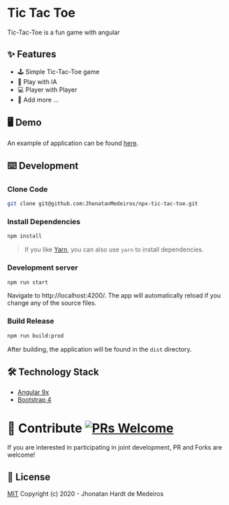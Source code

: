# Tic Tac Toe

Tic-Tac-Toe is a fun game with angular

## ✨ Features

- 🕹 Simple Tic-Tac-Toe game
- 🤖 Play with IA
- 💻 Player with Player
- 🎏 Add more ...


## 🖥 Demo
An example of application can be found [here]().

## ⌨️ Development

### Clone Code

```bash
git clone git@github.com:JhonatanMedeiros/npx-tic-tac-toe.git
```

### Install Dependencies

```bash
npm install
```
> If you like [Yarn](https://yarnpkg.com/), you can also use `yarn` to install dependencies.


### Development server

```bash
npm run start
```
Navigate to http://localhost:4200/. The app will automatically reload if you change any of the source files.


### Build Release

```bash
npm run build:prod
```

After building, the application will be found in the `dist` directory.

## 🛠 Technology Stack

- [Angular 9x](https://angular.io/)
- [Bootstrap 4](https://getbootstrap.com/)


# 🤝 Contribute [![PRs Welcome](https://img.shields.io/badge/PRs-welcome-brightgreen.svg?style=flat)](http://makeapullrequest.com)

If you are interested in participating in joint development, PR and Forks are welcome!

## 📜 License

[MIT](https://github.com/JhonatanMedeiros/npx-tic-tac-toe/blob/master/LICENSE) Copyright (c) 2020 - Jhonatan Hardt de Medeiros

